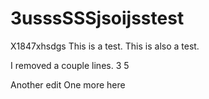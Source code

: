 3usssSSSjsoijsstest
====
X1847xhsdgs
This is a test.
This is also a test.

I removed a couple lines.
3
5

Another edit
One more here
